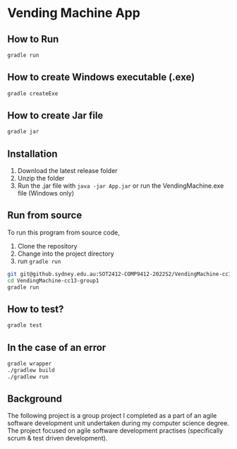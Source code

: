 # Vending Machine App
## How to Run
```bash
gradle run
```
## How to create Windows executable (.exe)
```bash
gradle createExe
```
## How to create Jar file
```bash
gradle jar
```
## Installation
1. Download the latest release folder
2. Unzip the folder
3. Run the .jar file with `java -jar App.jar` or run the VendingMachine.exe file (Windows only)

## Run from source
To run this program from source code,
1. Clone the repository
2. Change into the project directory
3. run `gradle run`
```bash
git git@github.sydney.edu.au:SOT2412-COMP9412-2022S2/VendingMachine-cc13-group1.git
cd VendingMachine-cc13-group1
gradle run
```
## How to test?
```bash
gradle test
```

## In the case of an error
```bash
gradle wrapper
./gradlew build
./gradlew run
```
## Background
The following project is a group project I completed as a part of an agile software development unit undertaken during my computer science degree. The project focused on agile software development practises (specifically scrum & test driven development). 
